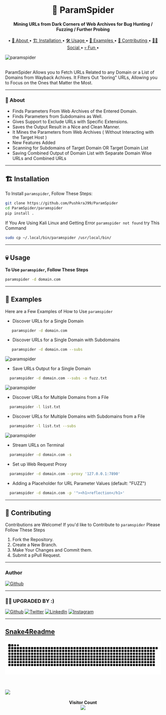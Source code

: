 
<h1 align="center">
    🔱 ParamSpider
  <br>
</h1>

<h4 align="center">  Mining URLs from Dark Corners of Web Archives for Bug Hunting / Fuzzing / Further Probing </h4>

<p align="center">•
  <a href="#about"> 📖 About </a> •
  <a href="#installation"> 🏗️ Installation </a> •
  <a href="#usage"> 🛠 Usage </a> •
  <a href="#examples"> 🚀 Examples </a> •
  <a href="#contributing"> 🤝 Contributing </a> •
  <a href="#UPGRADED BY"> 🥷🏻 Social </a> •
  <a href="# [Snake4Readme]"> 💀 Fun </a> •
</p>

![paramspider](https://github.com/PushkraJ99/ParamSpider/blob/master/static/paramspider.png?raw=true)
<br><br>

ParamSpider Allows you to Fetch URLs Related to any Domain or a List of Domains from Wayback Achives. It Filters Out "boring" URLs, Allowing you to Focus on the Ones that Matter the Most.

---

### 📖 About

- Finds Parameters From Web Archives of the Entered Domain.
- Finds Parameters from Subdomains as Well.
- Gives Support to Exclude URLs with Specific Extensions.
- Saves the Output Result in a Nice and Clean Manner.
- It Mines the Parameters from Web Archives ( Without Interacting with the Target Host )
- New Features Added 
- Scanning for Subdomains of Target Domain OR Target Domain List
- Saving Combined Output of Domain List with Separate Domain Wise URLs and Combined URLs

---

## 🏗️ Installation
To Install `paramspider`, Follow These Steps:

```sh
git clone https://github.com/PushkraJ99/ParamSpider
cd ParamSpider/paramspider
pip install .
```
If You Are Using Kali Linux and Getting Error `paramspider not found` try This Command
```sh
sudo cp ~/.local/bin/paramspider /usr/local/bin/
```

---

## 💀 Usage
<b> To Use `paramspider`, Follow These Steps </b>

```sh
paramspider -d domain.com
```

---

## 🚀 Examples
Here are a Few Examples of How to Use `paramspider`

- Discover URLs for a Single Domain
```sh
   paramspider -d domain.com
```
- Discover URLs for a Single Domain with Subdomains
```sh
   paramspider -d domain.com --subs
```
![paramspider](https://github.com/PushkraJ99/ParamSpider/blob/master/static/domainscan.png?raw=true)

- Save URLs Output for a Single Domain
```sh
  paramspider -d domain.com --subs -o fuzz.txt
```
![paramspider](https://github.com/PushkraJ99/ParamSpider/blob/master/static/output.png?raw=true)

- Discover URLs for Multiple Domains from a File
```sh
  paramspider -l list.txt
```

- Discover URLs for Multiple Domains with Subdomains from a File 
```sh
  paramspider -l list.txt --subs
```
![paramspider](https://github.com/PushkraJ99/ParamSpider/blob/master/static/listscan.png?raw=true)

- Stream URLs on Terminal
```sh 
  paramspider -d domain.com -s
```

- Set up Web Request Proxy
```sh
  paramspider -d domain.com --proxy '127.0.0.1:7890'
```

- Adding a Placeholder for URL Parameter Values (default: "FUZZ")
```sh
  paramspider -d domain.com -p '"><h1>reflection</h1>'
```

---

## 🤝 Contributing
Contributions are Welcome! If you'd like to Contribute to `paramspider` Please Follow These Steps

1. Fork the Repository.
2. Create a New Branch.
3. Make Your Changes and Commit them.
4. Submit a pPull Request.

---

### Author 
[![Github](https://img.shields.io/badge/GitHub-100000?style=for-the-badge&logo=github&logoColor=white)](https://github.com/devanshbatham)

---

### 🥷🏻 UPGRADED BY :) 
[![Github](https://img.shields.io/badge/GitHub-100000?style=for-the-badge&logo=github&logoColor=white)](https://github.com/PushkraJ99)
[![Twitter](https://img.shields.io/badge/Twitter-1DA1F2?style=for-the-badge&logo=twitter&logoColor=white)](https://twitter.com/intent/follow?screen_name=PushkraJ99) 
[![LinkedIn](https://img.shields.io/badge/LinkedIn-0077B5?style=for-the-badge&logo=linkedin&logoColor=white)](https://www.linkedin.com/in/pushkaraj-dhuri/)
[![Instagram](https://img.shields.io/badge/Instagram-E4405F?style=for-the-badge&logo=instagram&logoColor=white)](https://instagram.com/you_are_not_goodlooking_but_he)

---

## [Snake4Readme](https://github.com/PushkraJ99/Snake4Readme)

<p align="center">
<img src="https://github.com/PushkraJ99/Snake4Readme/blob/main/Snake4Readme/grid-snake.svg">
</p><br>

[![](https://visitcount.itsvg.in/api?id=PushkraJ99&icon=8&color=12)](https://visitcount.itsvg.in)

<p align="center"> 
  <b> Visitor Count </b><br>
  <img src="https://profile-counter.glitch.me/PushkraJ99/count.svg" />
</p><br>

